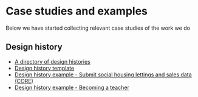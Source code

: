 <!-- Nav 
* [Interaction design and service design](/README.md)
* [What interaction designers and service designers do](/design.md)
* [Defra Design community](/community.md)
* [Tools and resources](/tools-and-resources.md)
* [Defra design standards](https://github.com/DEFRA/design-standards)
* [Specialist Publisher](/specialist-publisher.md)
* [Accessibility acceptance criteria](/accessibility-acceptance-criteria.md)
* [Design crits](/design-crits.md)
* Case studies-->

# Case studies and examples 

Below we have started collecting relevant case studies of the work we do

## Design history

* [A directory of design histories](https://x-govuk.github.io/govuk-design-history/directory/)
* [Design history template](https://x-govuk.github.io/govuk-design-history/)
* [Design history example - Submit social housing lettings and sales data (CORE)](https://core-design-history.herokuapp.com/)
* [Design history example - Becoming a teacher](https://bat-design-history.netlify.app/)
